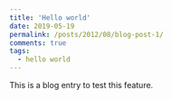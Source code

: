 ```yaml
---
title: 'Hello world'
date: 2019-05-19
permalink: /posts/2012/08/blog-post-1/
comments: true
tags:
  - hello world
---
```


This is a blog entry to test this feature.
